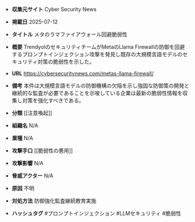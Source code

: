 - **収集元サイト**
Cyber Security News

- **掲載日**
2025-07-12

- **タイトル**
メタのラマファイアウォール回避脆弱性

- **概要**
TrendyolのセキュリティチームがMetaのLlama Firewallの防御を回避するプロンプトインジェクション攻撃を発見し既存の大規模言語モデルのセキュリティ対策の脆弱性を示した。

- **URL**
https://cybersecuritynews.com/metas-llama-firewall/

- **備考**
本件は大規模言語モデルの防御機構の欠陥を示し強固な防御策の開発と継続的な監査が必要であることを示唆している企業は最新の脆弱性情報を収集し対策を強化すべきである。

- **分類**
[[注意喚起]]

- **組織名**
N/A

- **業種**
N/A

- **攻撃手口**
[[脆弱性の悪用]]

- **攻撃影響**
N/A

- **脅威アクター**
N/A

- **原因**
不明

- **対処方法**
防御強化監査継続教育実施

- **ハッシュタグ**
#プロンプトインジェクション #LLMセキュリティ #脆弱性
